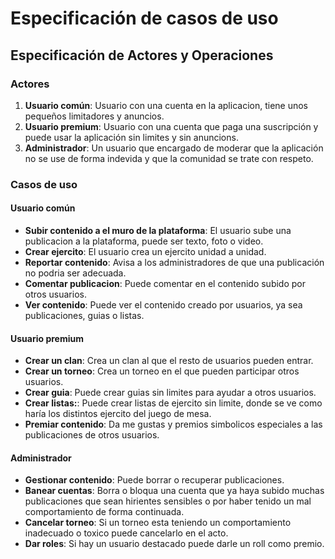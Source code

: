 # Especificación de casos de uso

## Especificación de Actores y Operaciones

### Actores

1. **Usuario común**: Usuario con una cuenta en la aplicacion, tiene unos pequeños limitadores y anuncios.
2. **Usuario premium**: Usuario con una cuenta que paga una suscripción y puede usar la aplicación sin limites y sin anuncions.
3. **Administrador**: Un usuario que encargado de moderar que la aplicación no se use de forma indevida y que la comunidad se trate con respeto.

### Casos de uso

#### Usuario común

* **Subir contenido a el muro de la plataforma**: El usuario sube una publicacion a la plataforma, puede ser texto, foto o video.
* **Crear ejercito**: El usuario crea un ejercito unidad a unidad.
* **Reportar contenido**: Avisa a los administradores de que una publicación no podria ser adecuada.
* **Comentar publicacion**: Puede comentar en el contenido subido por otros usuarios.
* **Ver contenido**: Puede ver el contenido creado por usuarios, ya sea publicaciones, guias o listas.

#### Usuario premium

* **Crear un clan**: Crea un clan al que el resto de usuarios pueden entrar.
* **Crear un torneo**: Crea un torneo en el que pueden participar otros usuarios.
* **Crear guia**: Puede crear guias sin limites para ayudar a otros usuarios.
* **Crear listas:**: Puede crear listas de ejercito sin limite, donde se ve como haría los distintos ejercito del juego de mesa.
* **Premiar contenido**: Da me gustas y premios simbolicos especiales a las publicaciones de otros usuarios.

#### Administrador

* **Gestionar contenido**: Puede borrar o recuperar publicaciones.
* **Banear cuentas**: Borra o bloqua una cuenta que ya haya subido muchas publicaciones que sean hirientes sensibles o por haber tenido un mal comportamiento de forma continuada.
* **Cancelar torneo**: Si un torneo esta teniendo un comportamiento inadecuado o toxico puede cancelarlo en el acto.
* **Dar roles**: Si hay un usuario destacado puede darle un roll como premio.
